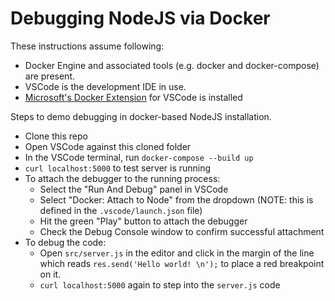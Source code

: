 # Debugging NodeJS via Docker

These instructions assume following:
- Docker Engine and associated tools (e.g. docker and docker-compose) are present.
- VSCode is the development IDE in use.
- [Microsoft's Docker Extension](https://github.com/microsoft/vscode-docker) for VSCode is installed

Steps to demo debugging in docker-based NodeJS installation.
- Clone this repo
- Open VSCode against this cloned folder
- In the VSCode terminal, run `docker-compose --build up`
- `curl localhost:5000` to test server is running
- To attach the debugger to the running process:
  - Select the "Run And Debug" panel in VSCode
  - Select "Docker: Attach to Node" from the dropdown (NOTE: this is defined in the `.vscode/launch.json` file)
  - Hit the green "Play" button to attach the debugger
  - Check the Debug Console window to confirm successful attachment
- To debug the code:
  - Open `src/server.js` in the editor and click in the margin of the line which reads `res.send('Hello world! \n');` to place a red breakpoint on it.
  - `curl localhost:5000` again to step into the `server.js` code
